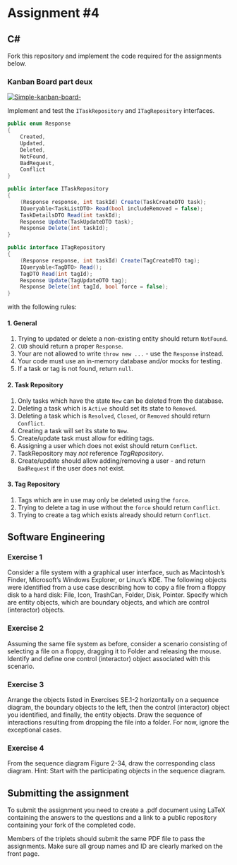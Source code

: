 # Assignment #4

## C&#35;

Fork this repository and implement the code required for the assignments below.

### Kanban Board part deux

[![Simple-kanban-board-](https://upload.wikimedia.org/wikipedia/commons/thumb/d/d3/Simple-kanban-board-.jpg/512px-Simple-kanban-board-.jpg)](https://commons.wikimedia.org/wiki/File:Simple-kanban-board-.jpg "Jeff.lasovski [CC BY-SA 3.0 (https://creativecommons.org/licenses/by-sa/3.0)], via Wikimedia Commons")

Implement and test the `ITaskRepository` and `ITagRepository` interfaces.

```csharp
public enum Response
{
    Created,
    Updated,
    Deleted,
    NotFound,
    BadRequest,
    Conflict
}

public interface ITaskRepository
{
    (Response response, int taskId) Create(TaskCreateDTO task);
    IQueryable<TaskListDTO> Read(bool includeRemoved = false);
    TaskDetailsDTO Read(int taskId);
    Response Update(TaskUpdateDTO task);
    Response Delete(int taskId);
}

public interface ITagRepository
{
    (Response response, int taskId) Create(TagCreateDTO tag);
    IQueryable<TagDTO> Read();
    TagDTO Read(int tagId);
    Response Update(TagUpdateDTO tag);
    Response Delete(int tagId, bool force = false);
}
```

with the following rules:

#### 1. General

1. Trying to updated or delete a non-existing entity should return `NotFound`.
1. `CUD` should return a proper `Response`.
1. Your are not allowed to write `throw new ...` - use the `Response` instead.
1. Your code must use an in-memory database and/or mocks for testing.
1. If a task or tag is not found, return `null`.

#### 2. Task Repository

1. Only tasks which have the state `New` can be deleted from the database.
1. Deleting a task which is `Active` should set its state to `Removed`.
1. Deleting a task which is `Resolved`, `Closed`, or `Removed` should return `Conflict`.
1. Creating a task will set its state to `New`.
1. Create/update task must allow for editing tags.
1. Assigning a user which does not exist should return `Conflict`.
1. TaskRepository may *not* reference *TagRepository*.
1. Create/update should allow adding/removing a user - and return `BadRequest` if the user does not exist.

#### 3. Tag Repository

1. Tags which are in use may only be deleted using the `force`.
1. Trying to delete a tag in use without the `force` should return `Conflict`.
1. Trying to create a tag which exists already should return `Conflict`.







## Software Engineering

### Exercise 1

Consider a file system with a graphical user interface, such as Macintosh’s Finder, Microsoft’s Windows Explorer, or Linux’s KDE. The following objects were identified from a use case describing how to copy a file from a floppy disk to a hard disk: File, Icon, TrashCan, Folder, Disk, Pointer. Specify which are entity objects, which are boundary objects, and which are control (interactor) objects.

### Exercise 2

Assuming the same file system as before, consider a scenario consisting of selecting a file on a floppy, dragging it to Folder and releasing the mouse. Identify and define one control (interactor) object associated with this scenario.

### Exercise 3

Arrange the objects listed in Exercises SE.1-2 horizontally on a sequence diagram, the boundary objects to the left, then the control (interactor) object you identified, and finally, the entity objects. Draw the sequence of interactions resulting from dropping the file into a folder. For now, ignore the exceptional cases.

### Exercise 4

From the sequence diagram Figure 2-34, draw the corresponding class diagram. Hint: Start with the participating objects in the sequence diagram.



## Submitting the assignment

To submit the assignment you need to create a .pdf document using LaTeX containing the answers to the questions and a link to a public repository containing your fork of the completed code.

Members of the triplets should submit the same PDF file to pass the assignments. Make sure all group names and ID are clearly marked on the front page.

